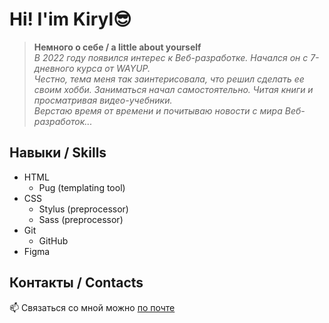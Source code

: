 # Hi! I'im Kiryl😎


> **Немного о себе / a little about yourself**  
> _В 2022 году появился интерес к Веб-разработке. Начался он с 7-дневного курса от WAYUP.  
> Честно, тема меня так заинтерисовала, что решил сделать ее своим хобби. 
> Заниматься начал самостоятельно. Читая книги и просматривая видео-учебники.   
> Верстаю время от времени и почитываю новости с мира Веб-разработок..._


## Навыки / Skills
* HTML
  * Pug (templating tool)
* CSS
  * Stylus (preprocessor)
  * Sass (preprocessor)
* Git
  * GitHub
* Figma

  
## Контакты / Contacts
📫 Связаться со мной можно [по почте](https://KurtsouKiryl@outlook.com)




<!---
ssnaip8e/ssnaip8e is a ✨ special ✨ repository because its `README.md` (this file) appears on your GitHub profile.
You can click the Preview link to take a look at your changes.
--->
